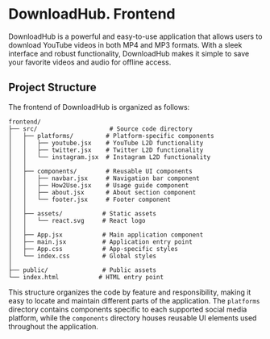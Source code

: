 # DownloadHub. Frontend

<p>DownloadHub is a powerful and easy-to-use application that allows users to download YouTube videos in both MP4 and MP3 formats. With a sleek interface and robust functionality, DownloadHub makes it simple to save your favorite videos and audio for offline access.</p>

## Project Structure

The frontend of DownloadHub is organized as follows:

```
frontend/
├── src/                    # Source code directory
│   ├── platforms/         # Platform-specific components
│   │   ├── youtube.jsx    # YouTube L2D functionality
│   │   ├── twitter.jsx    # Twitter L2D functionality
│   │   └── instagram.jsx  # Instagram L2D functionality
│   │
│   ├── components/        # Reusable UI components
│   │   ├── navbar.jsx     # Navigation bar component
│   │   ├── How2Use.jsx    # Usage guide component
│   │   ├── about.jsx      # About section component
│   │   └── footer.jsx     # Footer component
│   │
│   ├── assets/           # Static assets
│   │   └── react.svg     # React logo
│   │
│   ├── App.jsx           # Main application component
│   ├── main.jsx          # Application entry point
│   ├── App.css           # App-specific styles
│   └── index.css         # Global styles
│
├── public/               # Public assets
└── index.html           # HTML entry point
```

This structure organizes the code by feature and responsibility, making it easy to locate and maintain different parts of the application. The `platforms` directory contains components specific to each supported social media platform, while the `components` directory houses reusable UI elements used throughout the application.

